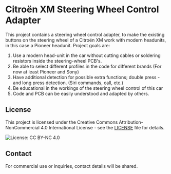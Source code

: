 # Citroën XM Steering Wheel Control Adapter
This project contains a steering wheel control adapter, to make the existing buttons on the steering wheel of a Citroën XM work with modern headunits, in this case a Pioneer headunit. Project goals are:

1. Use a modern head-unit in the car without cutting cables or soldering resistors inside the steering-wheel PCB's.
2. Be able to select different profiles in the code for different brands (For now at least Pioneer and Sony)
3. Have additional detection for possible extra functions; double press - and long press detection. (Siri commands, call, etc.)
4. Be educational in the workings of the steering wheel control of this car
5. Code and PCB can be easily understood and adapted by others. 

## License

This project is licensed under the Creative Commons Attribution-NonCommercial 4.0 International License - see the [LICENSE](LICENSE.md) file for details.

![License: CC BY-NC 4.0](https://img.shields.io/badge/License-CC%20BY--NC%204.0-lightgrey.svg)

## Contact

For commercial use or inquiries, contact details will be shared. 
